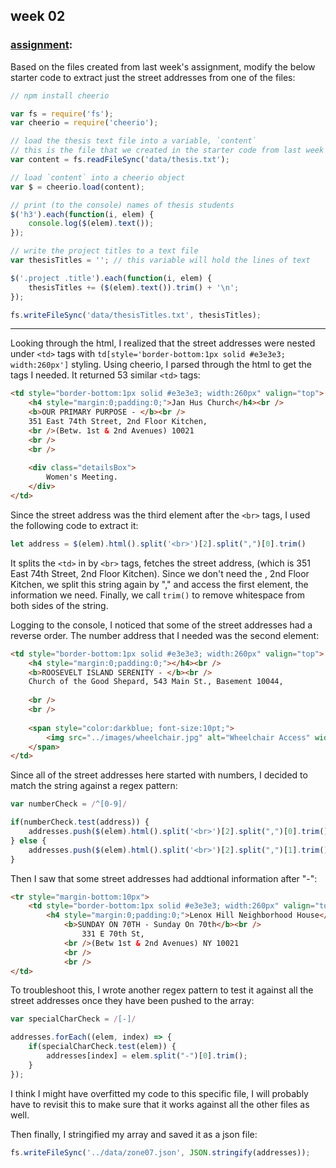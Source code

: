 ## week 02

### [assignment](https://github.com/visualizedata/data-structures/blob/master/weekly_assignment_02.md):
Based on the files created from last week's assignment, modify the below starter code to extract just the street addresses from one of the files:
```javascript
// npm install cheerio

var fs = require('fs');
var cheerio = require('cheerio');

// load the thesis text file into a variable, `content`
// this is the file that we created in the starter code from last week
var content = fs.readFileSync('data/thesis.txt');

// load `content` into a cheerio object
var $ = cheerio.load(content);

// print (to the console) names of thesis students
$('h3').each(function(i, elem) {
    console.log($(elem).text());
});

// write the project titles to a text file
var thesisTitles = ''; // this variable will hold the lines of text

$('.project .title').each(function(i, elem) {
    thesisTitles += ($(elem).text()).trim() + '\n';
});

fs.writeFileSync('data/thesisTitles.txt', thesisTitles);
```

******************

Looking through the html, I realized that the street addresses were nested under ```<td>``` tags with ```td[style='border-bottom:1px solid #e3e3e3; width:260px']``` styling.
Using cheerio, I parsed through the html to get the tags I needed. It returned 53 similar  ```<td>``` tags:
```html
<td style="border-bottom:1px solid #e3e3e3; width:260px" valign="top">
    <h4 style="margin:0;padding:0;">Jan Hus Church</h4><br />
	<b>OUR PRIMARY PURPOSE - </b><br />
	351 East 74th Street, 2nd Floor Kitchen, 
	<br />(Betw. 1st & 2nd Avenues) 10021
	<br />
	<br />
                        
    <div class="detailsBox"> 
        Women's Meeting. 
    </div>
</td>
```
Since the street address was the third element after the ```<br>``` tags, I used the following code to extract it:
```javascript
let address = $(elem).html().split('<br>')[2].split(",")[0].trim()
```
It splits the ```<td>``` in by ```<br>``` tags, fetches the street address, (which is 351 East 74th Street, 2nd Floor Kitchen). Since we don't need the , 2nd Floor Kitchen, we split this string again by "," and access the first element, the information we need. Finally, we call ```trim()``` to remove whitespace from both sides of the string.

Logging to the console, I noticed that some of the street addresses had a reverse order. The number address that I needed was the second element:
```html
<td style="border-bottom:1px solid #e3e3e3; width:260px" valign="top">
    <h4 style="margin:0;padding:0;"></h4><br />
	<b>ROOSEVELT ISLAND SERENITY - </b><br />
	Church of the Good Shepard, 543 Main St., Basement 10044, 
						
	<br />
	<br />
                         
	<span style="color:darkblue; font-size:10pt;">
        <img src="../images/wheelchair.jpg" alt="Wheelchair Access" width="20" vspace="5" hspace="10" align="absmiddle"/>Wheelchair access
    </span>
</td>
```

Since all of the street addresses here started with numbers, I decided to match the string against a regex pattern:
```javascript
var numberCheck = /^[0-9]/ 

if(numberCheck.test(address)) {
    addresses.push($(elem).html().split('<br>')[2].split(",")[0].trim());
} else {
    addresses.push($(elem).html().split('<br>')[2].split(",")[1].trim());   
}

```
Then I saw that some street addresses had addtional information after "-":
```html
<tr style="margin-bottom:10px">
    <td style="border-bottom:1px solid #e3e3e3; width:260px" valign="top">
        <h4 style="margin:0;padding:0;">Lenox Hill Neighborhood House</h4><br />
			<b>SUNDAY ON 70TH - Sunday On 70th</b><br />
				331 E 70th St, 
			<br />(Betw 1st & 2nd Avenues) NY 10021
			<br />
			<br />
</td>
```
To troubleshoot this, I wrote another regex pattern to test it against all the street addresses once they have been pushed to the array:
```javascript
var specialCharCheck = /[-]/

addresses.forEach((elem, index) => {
    if(specialCharCheck.test(elem)) {
        addresses[index] = elem.split("-")[0].trim();
    }
});

```

I think I might have overfitted my code to this specific file, I will probably have to revisit this to make sure that it works against all the other files as well.

Then finally, I stringified my array and saved it as a json file:
```javascript
fs.writeFileSync('../data/zone07.json', JSON.stringify(addresses));
```

